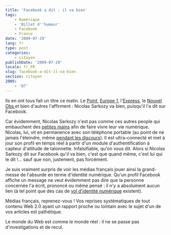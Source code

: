 ```yaml
---
title: 'Facebook a dit : il va bien'
tags:
    - Numérique
    - 'Billet d''humeur'
    - Facebook
    - France
date: '2009-07-29'
lang: fr
type: post
categories:
    - citoyen
publishDate: '2009-07-29'
locale: fr_FR
slug: facebook-a-dit-il-va-bien
section: citoyen
2009:
    - '07'
---
```


Ils en ont tous fait un titre ce matin. Le [Point](http://www.lepoint.fr/actualites-politique/2009-07-29/sarkozy-assure-qu-il-va-tres-bien-sur-facebook/917/0/365173), [Europe 1](http://www.europe1.fr/actus), l'[Express](http://www.lexpress.fr/actualite/depeches/), le [Nouvel Obs ](http://tempsreel.nouvelobs.com/politique/20090729.OBS5783/nicolas-sarkozy-ma-sante-est-bonne-mais-il-faut-que-je-me-repose.html)et bien d'autres l'affirment&nbsp;: Nicolas Sarkozy va bien, puisqu'_il_ l'a dit sur Facebook.

Car évidemment, Nicolas Sarkozy n'est pas comme ces autres people qui embauchent des [petites mains](/2008/03/bienvenue-au-nouveau-lecteur-des-blogs/) afin de faire vivre leur vie numérique. Nicolas, lui, vit en permanence avec son téléphone portable (au point de ne jamais l'éteindre, même [pendant les discours](http://www.dailymotion.com/video/x3ebmm_le-portable-de-nicolas-sarkozy)). Il est ultra-connecté et met à jour son profil en temps réel à partir d'un module d'authentification à capteur d'altitude de talonnette. Infalsifiable, qu'on vous dit. Alors si Nicolas Sarkozy dit sur Facebook qu'_il_ va bien, c'est que quand même, c'est _lui_ qui le dit&nbsp;!… sauf que non, justement, pas forcément.

Je suis vraiment surpris de voir les médias français jouer ainsi la grand-messe de l'absurde en terme d'identité numérique. Qu'un profil Facebook affiche un message ne veut évidemment pas dire que la personne concernée l'a écrit, prononcé ou même pensé : il n'y a absolument aucun lien (à tel point que des cas de [vol d'identité numérique](http://www.zdnet.fr/actualites/les-internautes-anglophones-davantage-victimes-de-vol-d-identite-39384348.htm) existent).

Médias français, reprenez-vous&nbsp;! Vos reprises systématiques de tout contenu Web 2.0 ayant un rapport proche ou lointain avec le sujet d'un de vos articles est pathétique.

Le monde du Web est comme le monde réel&nbsp;: il ne se passe pas d'investigations et de recul.